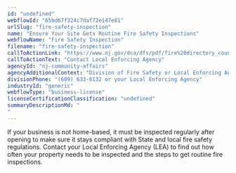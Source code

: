 ```yaml
---
id: "undefined"
webflowId: "65bd67f324c7daf72e147e81"
urlSlug: "fire-safety-inspection"
name: "Ensure Your Site Gets Routine Fire Safety Inspections"
webflowName: "Fire Safety Inspection"
filename: "fire-safety-inspection"
callToActionLink: "https://www.nj.gov/dca/dfs/pdf/fire%20directory_county%20summary/fire_code_enforcement_director.pdf"
callToActionText: "Contact Local Enforcing Agency"
agencyId: "nj-community-affairs"
agencyAdditionalContext: "Division of Fire Safety or Local Enforcing Agency"
divisionPhone: "(609) 633-6132 or your Local Enforcing Agency"
industryId: "generic"
webflowType: "business-license"
licenseCertificationClassification: "undefined"
summaryDescriptionMd: "
"
---
```


If your business is not home-based, it must be inspected regularly after opening to make sure it stays compliant with State and local fire safety regulations. Contact your Local Enforcing Agency (LEA) to find out how often your property needs to be inspected and the steps to get routine fire inspections.
